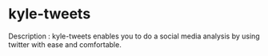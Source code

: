 # kyle-tweets

Description : kyle-tweets enables you to do a social media analysis by using twitter with ease and comfortable.
